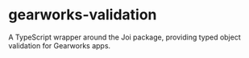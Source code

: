 # gearworks-validation
A TypeScript wrapper around the Joi package, providing typed object validation for Gearworks apps.
